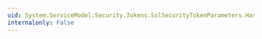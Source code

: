```yaml
---
uid: System.ServiceModel.Security.Tokens.SslSecurityTokenParameters.HasAsymmetricKey
internalonly: False
---
```

